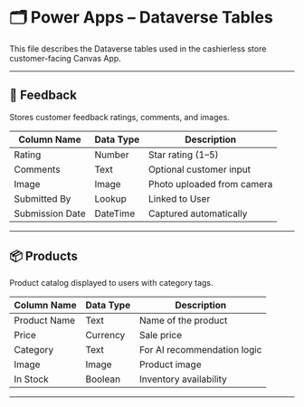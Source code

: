 # 🗂️ Power Apps – Dataverse Tables

This file describes the Dataverse tables used in the cashierless store customer-facing Canvas App.

---

## 📝 Feedback

Stores customer feedback ratings, comments, and images.

| Column Name     | Data Type | Description                   |
|------------------|-----------|-------------------------------|
| Rating           | Number    | Star rating (1–5)             |
| Comments         | Text      | Optional customer input       |
| Image            | Image     | Photo uploaded from camera    |
| Submitted By     | Lookup    | Linked to User                |
| Submission Date  | DateTime  | Captured automatically        |

---

## 📦 Products

Product catalog displayed to users with category tags.

| Column Name     | Data Type | Description                   |
|------------------|-----------|-------------------------------|
| Product Name     | Text      | Name of the product           |
| Price            | Currency  | Sale price                    |
| Category         | Text      | For AI recommendation logic   |
| Image            | Image     | Product image                 |
| In Stock         | Boolean   | Inventory availability        |

---


